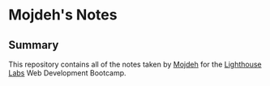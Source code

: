 # Mojdeh's Notes
## Summary

This repository contains all of the notes taken by [Mojdeh](https://github.com/Mojdehh) for the [Lighthouse Labs](https://www.lighthouselabs.ca/) Web Development Bootcamp.






